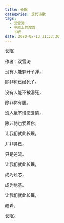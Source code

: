 ```yaml
---
title: 长眠
categories: 现代诗歌
tags:
  - 双雪涛
  - 平原上的摩西
  - 长眠
date: 2020-05-13 11:33:30
---
```


长眠

作者：双雪涛

没有人能躲开子弹，

除非你已经死了。<!-- more -->

没有人能不被溺死，

除非你有腮。

没人能不憎恶爱情，

除非她也爱着你。

让我们就此长眠，

并非异己，

只是逆流。

让我们就此长眠，

成为烛芯，

成为地基。

让我们就此长眠，

醒着，

长眠。